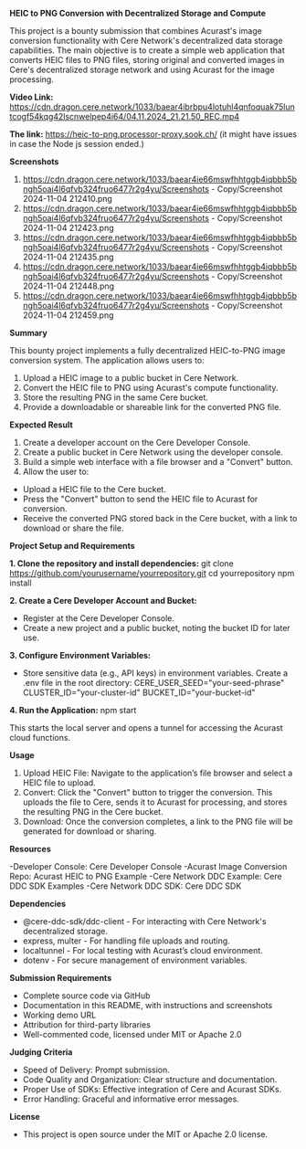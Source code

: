 **HEIC to PNG Conversion with Decentralized Storage and Compute**

This project is a bounty submission that combines Acurast's image conversion functionality with Cere Network's decentralized data storage capabilities. The main objective is to create a simple web application that converts HEIC files to PNG files, storing original and converted images in Cere's decentralized storage network and using Acurast for the image processing.

**Video Link:** https://cdn.dragon.cere.network/1033/baear4ibrbpu4lotuhl4qnfoquak75luntcogf54kqg42lscnwelpep4i64/04.11.2024_21.21.50_REC.mp4

**The link:** https://heic-to-png.processor-proxy.sook.ch/            (it might have issues in case the Node js session ended.)

**Screenshots**
1. https://cdn.dragon.cere.network/1033/baear4ie66mswfhhtggb4iqbbb5bngh5oai4l6qfvb324fruo6477r2g4yu/Screenshots - Copy/Screenshot 2024-11-04 212410.png
2. https://cdn.dragon.cere.network/1033/baear4ie66mswfhhtggb4iqbbb5bngh5oai4l6qfvb324fruo6477r2g4yu/Screenshots - Copy/Screenshot 2024-11-04 212423.png
3. https://cdn.dragon.cere.network/1033/baear4ie66mswfhhtggb4iqbbb5bngh5oai4l6qfvb324fruo6477r2g4yu/Screenshots - Copy/Screenshot 2024-11-04 212435.png
4. https://cdn.dragon.cere.network/1033/baear4ie66mswfhhtggb4iqbbb5bngh5oai4l6qfvb324fruo6477r2g4yu/Screenshots - Copy/Screenshot 2024-11-04 212448.png
5. https://cdn.dragon.cere.network/1033/baear4ie66mswfhhtggb4iqbbb5bngh5oai4l6qfvb324fruo6477r2g4yu/Screenshots - Copy/Screenshot 2024-11-04 212459.png
   
**Summary**

This bounty project implements a fully decentralized HEIC-to-PNG image conversion system. The application allows users to:

1. Upload a HEIC image to a public bucket in Cere Network.
2. Convert the HEIC file to PNG using Acurast's compute functionality.
3. Store the resulting PNG in the same Cere bucket.
4. Provide a downloadable or shareable link for the converted PNG file.

**Expected Result**

1. Create a developer account on the Cere Developer Console.
2. Create a public bucket in Cere Network using the developer console.
3. Build a simple web interface with a file browser and a "Convert" button.
4. Allow the user to:
  - Upload a HEIC file to the Cere bucket.
  - Press the "Convert" button to send the HEIC file to Acurast for conversion.
  - Receive the converted PNG stored back in the Cere bucket, with a link to download or share the file.

**Project Setup and Requirements**

**1. Clone the repository and install dependencies:**
   git clone https://github.com/yourusername/yourrepository.git
cd yourrepository
npm install

**2. Create a Cere Developer Account and Bucket:**

- Register at the Cere Developer Console.
- Create a new project and a public bucket, noting the bucket ID for later use.

**3. Configure Environment Variables:**

- Store sensitive data (e.g., API keys) in environment variables. Create a .env file in the root directory:
  CERE_USER_SEED="your-seed-phrase"
CLUSTER_ID="your-cluster-id"
BUCKET_ID="your-bucket-id"

**4. Run the Application:**
npm start

This starts the local server and opens a tunnel for accessing the Acurast cloud functions.

**Usage**

1. Upload HEIC File: Navigate to the application’s file browser and select a HEIC file to upload.
2. Convert: Click the "Convert" button to trigger the conversion. This uploads the file to Cere, sends it to Acurast for processing, and stores the resulting PNG in the Cere bucket.
3. Download: Once the conversion completes, a link to the PNG file will be generated for download or sharing.
   
**Resources**

-Developer Console: Cere Developer Console
-Acurast Image Conversion Repo: Acurast HEIC to PNG Example
-Cere Network DDC Example: Cere DDC SDK Examples
-Cere Network DDC SDK: Cere DDC SDK

**Dependencies**

- @cere-ddc-sdk/ddc-client - For interacting with Cere Network's decentralized storage.
- express, multer - For handling file uploads and routing.
- localtunnel - For local testing with Acurast’s cloud environment.
- dotenv - For secure management of environment variables.
  

**Submission Requirements**
- Complete source code via GitHub
- Documentation in this README, with instructions and screenshots
- Working demo URL
- Attribution for third-party libraries
- Well-commented code, licensed under MIT or Apache 2.0
  
**Judging Criteria**

- Speed of Delivery: Prompt submission.
- Code Quality and Organization: Clear structure and documentation.
- Proper Use of SDKs: Effective integration of Cere and Acurast SDKs.
- Error Handling: Graceful and informative error messages.
  
**License**

- This project is open source under the MIT or Apache 2.0 license.
